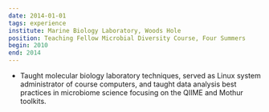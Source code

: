 ```yaml
---
date: 2014-01-01
tags: experience
institute: Marine Biology Laboratory, Woods Hole
position: Teaching Fellow Microbial Diversity Course, Four Summers
begin: 2010
end: 2014
---
```

- Taught molecular biology laboratory techniques, served as Linux system
  administrator of course computers, and taught data analysis best practices in
  microbiome science focusing on the QIIME and Mothur toolkits.
